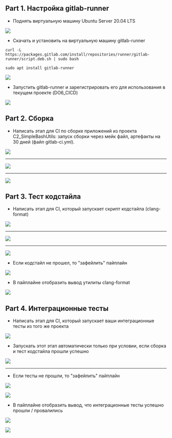 ## Part 1. Настройка gitlab-runner

- Поднять виртуальную машину Ubuntu Server 20.04 LTS

![](imgs/part-1_1.1.png) 

- Скачать и установить на виртуальную машину gitlab-runner

``curl -L https://packages.gitlab.com/install/repositories/runner/gitlab-runner/script.deb.sh | sudo bash``

``sudo apt install gitlab-runner``

![](imgs/part-1_2.1.png) 

- Запустить gitlab-runner и зарегистрировать его для использования в текущем проекте (DO6_CICD)

![](imgs/part-1_3.1.png) 


## Part 2. Сборка

- Написать этап для CI по сборке приложений из проекта C2_SimpleBashUtils: запуск сборки через мейк файл, артефакты на 30 дней (файл gitlab-ci.yml).

![](imgs/part-2_1.1.png) 

---

![](imgs/part-2_2.1.png) 

---

![](imgs/part-2_2.2.png) 


## Part 3. Тест кодстайла

- Написать этап для CI, который запускает скрипт кодстайла (clang-format)

![](imgs/part-3_1.1.png)

---

![](imgs/part-3_1.2.png)

---

![](imgs/part-3_1.3.png) 

- Если кодстайл не прошел, то "зафейлить" пайплайн

![](imgs/part-3_2.1.png) 

- В пайплайне отобразить вывод утилиты clang-format

![](imgs/part-3_3.1.png) 


## Part 4. Интеграционные тесты

- Написать этап для CI, который запускает ваши интеграционные тесты из того же проекта

![](imgs/part-4_1.1.png) 

- Запускать этот этап автоматически только при условии, если сборка и тест кодстайла прошли успешно

![](imgs/part-4_2.1.png) 

---

- Если тесты не прошли, то "зафейлить" пайплайн

![](imgs/part-4_3.1.png)

![](imgs/part-4_3.2.png) 

- В пайплайне отобразить вывод, что интеграционные тесты успешно прошли / провалились

![](imgs/part-4_4.1.png) 

![](imgs/part-4_4.2.png) 
